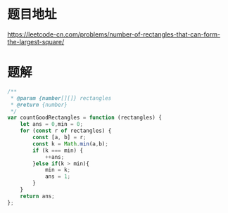 # 题目地址
https://leetcode-cn.com/problems/number-of-rectangles-that-can-form-the-largest-square/

# 题解
```js
/**
 * @param {number[][]} rectangles
 * @return {number}
 */
var countGoodRectangles = function (rectangles) {
    let ans = 0,min = 0;
    for (const r of rectangles) {
        const [a, b] = r;
        const k = Math.min(a,b);
        if (k === min) {
            ++ans;
        }else if(k > min){
            min = k;
            ans = 1;
        }
    }
    return ans;
};
```